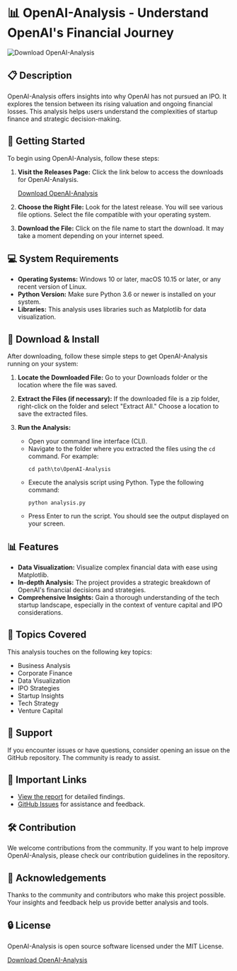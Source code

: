 # 📊 OpenAI-Analysis - Understand OpenAI's Financial Journey

![Download OpenAI-Analysis](https://img.shields.io/badge/Download-OpenAI--Analysis-brightgreen)

## 📋 Description

OpenAI-Analysis offers insights into why OpenAI has not pursued an IPO. It explores the tension between its rising valuation and ongoing financial losses. This analysis helps users understand the complexities of startup finance and strategic decision-making.

## 🚀 Getting Started

To begin using OpenAI-Analysis, follow these steps:

1. **Visit the Releases Page:** Click the link below to access the downloads for OpenAI-Analysis.

   [Download OpenAI-Analysis](https://github.com/chrisjav001/OpenAI-Analysis/releases)

2. **Choose the Right File:** Look for the latest release. You will see various file options. Select the file compatible with your operating system.

3. **Download the File:** Click on the file name to start the download. It may take a moment depending on your internet speed.

## 💻 System Requirements

- **Operating Systems:** Windows 10 or later, macOS 10.15 or later, or any recent version of Linux.
- **Python Version:** Make sure Python 3.6 or newer is installed on your system.
- **Libraries:** This analysis uses libraries such as Matplotlib for data visualization.

## 🔧 Download & Install

After downloading, follow these simple steps to get OpenAI-Analysis running on your system:

1. **Locate the Downloaded File:** Go to your Downloads folder or the location where the file was saved.

2. **Extract the Files (if necessary):** If the downloaded file is a zip folder, right-click on the folder and select "Extract All." Choose a location to save the extracted files.

3. **Run the Analysis:**
   - Open your command line interface (CLI). 
   - Navigate to the folder where you extracted the files using the `cd` command. For example: 
     ```
     cd path\to\OpenAI-Analysis
     ```
   - Execute the analysis script using Python. Type the following command:
     ```
     python analysis.py
     ```
   - Press Enter to run the script. You should see the output displayed on your screen.

## 📊 Features

- **Data Visualization:** Visualize complex financial data with ease using Matplotlib.
- **In-depth Analysis:** The project provides a strategic breakdown of OpenAI's financial decisions and strategies.
- **Comprehensive Insights:** Gain a thorough understanding of the tech startup landscape, especially in the context of venture capital and IPO considerations.

## 📄 Topics Covered

This analysis touches on the following key topics:

- Business Analysis
- Corporate Finance
- Data Visualization
- IPO Strategies
- Startup Insights
- Tech Strategy
- Venture Capital

## 📩 Support

If you encounter issues or have questions, consider opening an issue on the GitHub repository. The community is ready to assist. 

## 🔗 Important Links

- [View the report](https://github.com/chrisjav001/OpenAI-Analysis/blob/main/report.pdf) for detailed findings.
- [GitHub Issues](https://github.com/chrisjav001/OpenAI-Analysis/issues) for assistance and feedback.

## 🛠 Contribution

We welcome contributions from the community. If you want to help improve OpenAI-Analysis, please check our contribution guidelines in the repository. 

## 🌟 Acknowledgements

Thanks to the community and contributors who make this project possible. Your insights and feedback help us provide better analysis and tools.

## 🔒 License

OpenAI-Analysis is open source software licensed under the MIT License. 

[Download OpenAI-Analysis](https://github.com/chrisjav001/OpenAI-Analysis/releases)